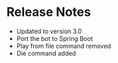 # Release Notes

- Updated to version 3.0
- Port the bot to Spring Boot
- Play from file command removed
- Die command added